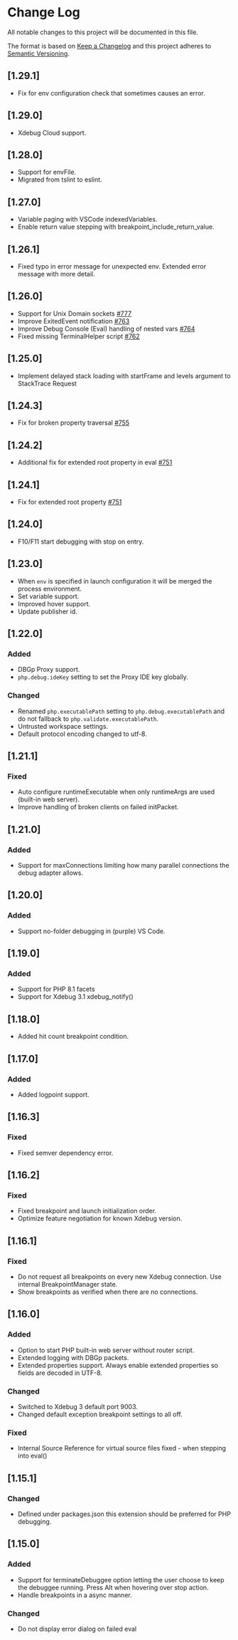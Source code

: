 # Change Log

All notable changes to this project will be documented in this file.

The format is based on [Keep a Changelog](http://keepachangelog.com/) and this project adheres to [Semantic Versioning](http://semver.org/).

## [1.29.1]

- Fix for env configuration check that sometimes causes an error.

## [1.29.0]

- Xdebug Cloud support.

## [1.28.0]

- Support for envFile.
- Migrated from tslint to eslint.

## [1.27.0]

- Variable paging with VSCode indexedVariables.
- Enable return value stepping with breakpoint_include_return_value.

## [1.26.1]

- Fixed typo in error message for unexpected env. Extended error message with more detail.

## [1.26.0]

- Support for Unix Domain sockets [#777](https://github.com/xdebug/vscode-php-debug/issues/777)
- Improve ExitedEvent notification [#763](https://github.com/xdebug/vscode-php-debug/issues/763)
- Improve Debug Console (Eval) handling of nested vars [#764](https://github.com/xdebug/vscode-php-debug/issues/764)
- Fixed missing TerminalHelper script [#762](https://github.com/xdebug/vscode-php-debug/issues/762)

## [1.25.0]

- Implement delayed stack loading with startFrame and levels argument to StackTrace Request

## [1.24.3]

- Fix for broken property traversal [#755](https://github.com/xdebug/vscode-php-debug/issues/755)

## [1.24.2]

- Additional fix for extended root property in eval [#751](https://github.com/xdebug/vscode-php-debug/issues/751)

## [1.24.1]

- Fix for extended root property [#751](https://github.com/xdebug/vscode-php-debug/issues/751)

## [1.24.0]

- F10/F11 start debugging with stop on entry.

## [1.23.0]

- When `env` is specified in launch configuration it will be merged the process environment.
- Set variable support.
- Improved hover support.
- Update publisher id.

## [1.22.0]

### Added

- DBGp Proxy support.
- `php.debug.ideKey` setting to set the Proxy IDE key globally.

### Changed

- Renamed `php.executablePath` setting to `php.debug.executablePath` and do not fallback to `php.validate.executablePath`.
- Untrusted workspace settings.
- Default protocol encoding changed to utf-8.

## [1.21.1]

### Fixed

- Auto configure runtimeExecutable when only runtimeArgs are used (built-in web server).
- Improve handling of broken clients on failed initPacket.

## [1.21.0]

### Added

- Support for maxConnections limiting how many parallel connections the debug adapter allows.

## [1.20.0]

### Added

- Support no-folder debugging in (purple) VS Code.

## [1.19.0]

### Added

- Support for PHP 8.1 facets
- Support for Xdebug 3.1 xdebug_notify()

## [1.18.0]

- Added hit count breakpoint condition.

## [1.17.0]

### Added

- Added logpoint support.

## [1.16.3]

### Fixed

- Fixed semver dependency error.

## [1.16.2]

### Fixed

- Fixed breakpoint and launch initialization order.
- Optimize feature negotiation for known Xdebug version.

## [1.16.1]

### Fixed

- Do not request all breakpoints on every new Xdebug connection. Use internal BreakpointManager state.
- Show breakpoints as verified when there are no connections.

## [1.16.0]

### Added

- Option to start PHP built-in web server without router script.
- Extended logging with DBGp packets.
- Extended properties support. Always enable extended properties so fields are decoded in UTF-8.

### Changed

- Switched to Xdebug 3 default port 9003.
- Changed default exception breakpoint settings to all off.

### Fixed

- Internal Source Reference for virtual source files fixed - when stepping into eval()

## [1.15.1]

### Changed

- Defined under packages.json this extension should be preferred for PHP debugging.

## [1.15.0]

### Added

- Support for terminateDebuggee option letting the user choose to keep the debuggee running. Press Alt when hovering over stop action.
- Handle breakpoints in a async manner.

### Changed

- Do not display error dialog on failed eval
